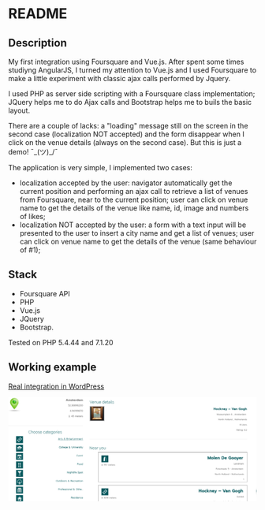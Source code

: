 # README

## Description
My first integration using Foursquare and Vue.js. After spent some times studiyng AngularJS, I turned my attention to Vue.js and I used Foursquare to make a little experiment with classic ajax calls performed by Jquery.

I used PHP as server side scripting with a Foursquare class implementation; JQuery helps me to do Ajax calls and Bootstrap helps me to buils the basic layout.

There are a couple of lacks: a "loading" message still on the screen in the second case (localization NOT accepted) and the form disappear when I click on the venue details (always on the second case). But this is just a demo!  ¯\_(ツ)_/¯

The application is very simple, I implemented two cases:
- localization accepted by the user: navigator automatically get the current position and performing an ajax call to retrieve a list of venues from Foursquare, near to the current position; user can click on venue name to get the details of the venue like name, id, image and numbers of likes;
- localization NOT accepted by the user: a form with a text input will be presented to the user to insert a city name and get a list of venues; user can click on venue name to get the details of the venue (same behaviour of #1);

## Stack
- Foursquare API
- PHP
- Vue.js
- JQuery
- Bootstrap.

Tested on PHP 5.4.44 and 7.1.20

## Working example
[Real integration in WordPress](https://www.giuseppemaccario.com/foursquare-integration/)

![VueSquare - G.Maccario](https://github.com/gmaccario/vuesquare/blob/master/screenshot.png?raw=true)